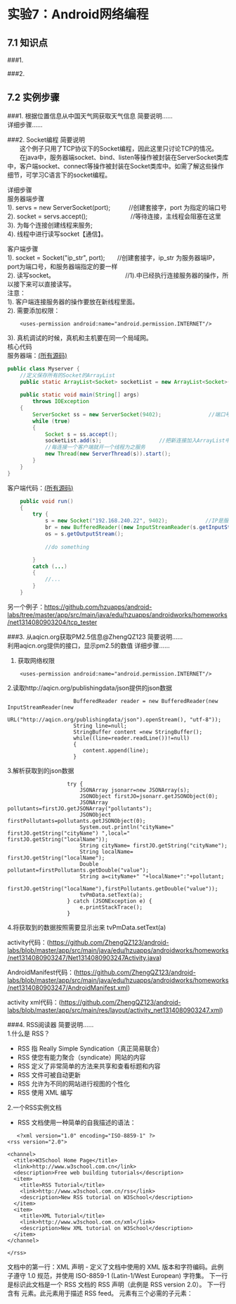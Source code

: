 # 实验7：Android网络编程

## 7.1 知识点

###1.     

###2.     

## 7.2 实例步骤

###1. 根据位置信息从中国天气网获取天气信息
简要说明……  
详细步骤……  

###2. Socket编程
简要说明  
　　这个例子只用了TCP协议下的Socket编程，因此这里只讨论TCP的情况。  
　　在java中，服务器端socket、bind、listen等操作被封装在ServerSocket类库中，客户端socket、connect等操作被封装在Socket类库中。如需了解这些操作细节，可学习C语言下的socket编程。  

详细步骤      
服务器端步骤   
1). servs = new ServerSocket(port);　　　//创建套接字，port 为指定的端口号  
2). socket = servs.accept();　　　　　　　//等待连接，主线程会阻塞在这里  
3). 为每个连接创建线程来服务;  
4). 线程中进行读写socket【通信】。  

客户端步骤   
1). socket = Socket("ip_str", port);　　//创建套接字，ip_str 为服务器端IP，port为端口号，和服务器端指定的要一样    
2). 读写socket。　　　　　　　　　　　　//1).中已经执行连接服务器的操作，所以接下来可以直接读写。  
注意：    
1). 客户端连接服务器的操作要放在新线程里面。  
2). 需要添加权限：
```
    <uses-permission android:name="android.permission.INTERNET"/>  
```
3). 真机调试的时候，真机和主机要在同一个局域网。  
核心代码  
服务器端：[(所有源码)](https://github.com/isshe/Android-20160303/tree/master/MultiChatServ)
``` java
public class Myserver {
    //定义保存所有的Socket的ArrayList
    public static ArrayList<Socket> socketList = new ArrayList<Socket>();
    
    public static void main(String[] args) 
        throws IOException
    {
        ServerSocket ss = new ServerSocket(9402);               //端口号为9402
        while (true)
        {
            Socket s = ss.accept();
            socketList.add(s);　　　　　　　　　　　//把新连接加入ArrayList中。
            //每连接一个客户端就开一个线程为之服务
            new Thread(new ServerThread(s)).start();
        }   
    }   
}  
```
客户端代码：[(所有源码)](https://github.com/isshe/Android-20160303/tree/master/MultiChat/app/src/main/java/com/example/dell/multichat)
``` java
    public void run()
    {
        try {
            s = new Socket("192.168.240.22", 9402);            //IP是服务器IP， 端口号和服务器一致
            br = new BufferedReader((new InputStreamReader(s.getInputStream())));
            os = s.getOutputStream();       
            
            //do something

        }
        catch (...)
        {
            //...
        }
    }
```
另一个例子：https://github.com/hzuapps/android-labs/tree/master/app/src/main/java/edu/hzuapps/androidworks/homeworks/net1314080903204/tcp_tester 

###3. 从aqicn.org获取PM2.5信息@ZhengQZ123
简要说明……  
    利用aqicn.org提供的接口，显示pm2.5的数值
详细步骤……  
1. 获取网络权限
```
    <uses-permission android:name="android.permission.INTERNET"/>  
```
2.读取http://aqicn.org/publishingdata/json提供的json数据
``` 
                     BufferedReader reader = new BufferedReader(new InputStreamReader(new
                     URL("http://aqicn.org/publishingdata/json").openStream(), "utf-8"));
                     String line=null;
                     StringBuffer content =new StringBuffer();
                     while((line=reader.readLine())!=null)
                     {
                        content.append(line);
                     }
 ```
 3.解析获取到的json数据
 ``` 
                    try {
                        JSONArray jsonarr=new JSONArray(s);
                        JSONObject firstJO=jsonarr.getJSONObject(0);
                        JSONArray pollutants=firstJO.getJSONArray("pollutants");
                        JSONObject firstPollutants=pollutants.getJSONObject(0);
                        System.out.println("cityName=" firstJO.getString("cityName") ",local=" firstJO.getString("localName"));
                        String cityName= firstJO.getString("cityName");
                        String localName= firstJO.getString("localName");
                        Double pollutant=firstPollutants.getDouble("value");
                        String a=cityName+" "+localName+":"+pollutant;
                        firstJO.getString("localName"),firstPollutants.getDouble("value"));
                        tvPmData.setText(a);
                    } catch (JSONException e) {
                        e.printStackTrace();
                    }
``` 
4.将获取到的数据按照需要显示出来 tvPmData.setText(a)

activity代码：(https://github.com/ZhengQZ123/android-labs/blob/master/app/src/main/java/edu/hzuapps/androidworks/homeworks/net1314080903247/Net1314080903247Activity.java)

AndroidManifest代码：(https://github.com/ZhengQZ123/android-labs/blob/master/app/src/main/java/edu/hzuapps/androidworks/homeworks/net1314080903247/AndroidManifest.xml)

activity xml代码：(https://github.com/ZhengQZ123/android-labs/blob/master/app/src/main/res/layout/activity_net1314080903247.xml)

###4. RSS阅读器
简要说明……  
1.什么是 RSS？
- RSS 指 Really Simple Syndication（真正简易联合）
- RSS 使您有能力聚合（syndicate）网站的内容
- RSS 定义了非常简单的方法来共享和查看标题和内容
- RSS 文件可被自动更新</li>
- RSS 允许为不同的网站进行视图的个性化
- RSS 使用 XML 编写

2.一个RSS实例文档
- RSS 文档使用一种简单的自我描述的语法：
```
   <?xml version="1.0" encoding="ISO-8859-1" ?>
<rss version="2.0">

<channel>
  <title>W3School Home Page</title>
  <link>http://www.w3school.com.cn</link>
  <description>Free web building tutorials</description>
  <item>
    <title>RSS Tutorial</title>
    <link>http://www.w3school.com.cn/rss</link>
    <description>New RSS tutorial on W3School</description>
  </item>
  <item>
    <title>XML Tutorial</title>
    <link>http://www.w3school.com.cn/xml</link>
    <description>New XML tutorial on W3School</description>
  </item>
</channel>

</rss>
```
文档中的第一行：XML 声明 - 定义了文档中使用的 XML 版本和字符编码。此例子遵守 1.0 规范，并使用 ISO-8859-1 (Latin-1/West European) 字符集。
下一行是标识此文档是一个 RSS 文档的 RSS 声明（此例是 RSS version 2.0）。
下一行含有 <channel> 元素。此元素用于描述 RSS feed。
<channel> 元素有三个必需的子元素：
<title> - 定义频道的标题。
<link> - 定义到达频道的超链接。
<description> - 描述此频道（比如免费的网站建设教程）
每个 <channel> 元素可拥有一个或多个 <item> 元素。
每个 <item> 元素可定义 RSS feed 中的一篇文章或 "story"。
<item> 元素拥有三个必需的子元素：
<title> - 定义项目的标题。
<link> - 定义到达项目的超链接。
<description> - 描述此项目
最后，后面的两行关闭 <channel> 和 <rss> 元素。
3.解析xml文件
 <br>这里采用的是SAX解析方法，SAX是一种占用内存少且解析速度快的解析器，它采用的是事件启动，它不需要解析完整个文档，而是按照内容顺序 看文档某个部分是否符合xml语法，如果符合就触发相应的事件，所谓的事件就是些回调方法（callback），这些方法定义在ContentHandler中，下面是其主要方法：
 - startDocument：当遇到文档的时候就触发这个事件，调用这个方法可以在其中做些预处理工作。

 - startElement(String namespaceURI,String localName,String qName,Attributes atts)：当遇开始标签的时候就会触发这个方法。

 - endElement(String uri,String localName,String name)：当遇到结束标签时触发这个事件，调用此法可以做些善后工作。

 - charachers(char [] ch,int start,int length)：当遇到xml内容时触发这个方法，用new String(ch,start,length)可以接受内容。 


详细步骤……  
1. 从网络中获取RSS地址，xml格式
```
   // 从网络获取RSS地址
	private static String strUrl = "http://rss.it.sohu.com/rss/ityaowen.xml";
```
2.建立描述RSS信息的RssFeed和RssItem类
```
public class RSSFeed {
	private List<RSSItem> listview;
	private int itemCount = 0;
	private String title, pubDate;

	public RSSFeed() {
		listview = new Vector(0);
	}

	//// 添加RssItem条目,返回列表长度
	public int addItem(RSSItem item) {
		listview.add(item);
		itemCount++;
		return itemCount;
	}

	public List getList() {
		return listview;
	}

	int getItemsCount() {
		return itemCount;
	}

	// 根据下标获取RssItem
	public RSSItem getItem(int location) {
		return listview.get(location);
	}

	public List getItemsForList() {
		List<Map<String, Object>> data = new ArrayList<Map<String, Object>>();
		int SIZE = listview.size();
		for (int i = 0; i < SIZE; i++) {
			Map<String, Object> mdMap = new HashMap<String, Object>();
			mdMap.put(RSSItem.TITLE, listview.get(i).getTitle());
			mdMap.put(RSSItem.PUBDATE, listview.get(i).getPubDate());
			data.add(mdMap);
		}
		return data;
	}

	public String getTitle() {
		return title;
	}

	public void setTitle(String title) {
		this.title = title;
	}

	public String getPubDate() {
		return pubDate;
	}

	public void setPubDate(String pubDate) {
		this.pubDate = pubDate;
	}
}
```
```
public class RSSItem {

	public static String TITLE = "title";
	public static String PUBDATE = "pubDate";
	

	private String title = null;
	private String pubDate = null;
	private String link = null;
	private String description = null;
	
	public String getTitle() {
		return title;
	}

	public void setTitle(String title) {
		this.title = title;
	}

	public String getPubDate() {
		return pubDate;
	}

	public void setPubDate(String pubDate) {
		this.pubDate = pubDate;
	}

	public String getLink() {
		return link;
	}

	public void setLink(String link) {
		this.link = link;
	}

	public String getDescription() {
		return description;
	}

	public void setDescription(String description) {
		this.description = description;
	}

	@Override
	public String toString() {
		if(title.length()>18){
			return title.substring(0,18)+"...";
		}
		return super.toString();
	}
}

```
3.利用SAX进行解析
```
public class ReadHelper extends DefaultHandler {
	private RSSFeed r_Feed;//用于保存解析过程中的channel  
	private RSSItem r_item;//用于保存解析过程中的item   

	private static final int RSS_TITLE = 1;
	private static final int RSS_LINK = 2;
	private static final int RSS_PUBDATE = 3;
	private static final int RSS_DESCRIPTION = 4;
	int currentStatus = 0;

	public ReadHelper() {
	}

	public RSSFeed getFeed(){
		return r_Feed;//通过这个方法把解析结果封装在 RSSFeed 对象中并返回   
	}

	@Override
	public void characters(char[] ch, int start, int length)
			throws SAXException {
			if(length<5){
				return;
			}
			else{
				String conString = new String(ch,start,length);//获取字符串
				switch (currentStatus) {
				case RSS_TITLE:
					r_item.setTitle(conString);// 设置完后，重置为开始状态
					currentStatus = 0;
					break;
				case RSS_LINK:
					r_item.setLink(conString);
					currentStatus = 0;
					break;
				case RSS_PUBDATE:
					r_item.setPubDate(conString);
					currentStatus = 0;
					break;
				case RSS_DESCRIPTION:
					r_item.setDescription(conString);
					currentStatus = 0;
					break;
				default:
					break;
				}
			}
	}

	@Override
	public void endDocument() throws SAXException {

	}

	@Override
	public void endElement(String uri, String localName, String name)
			throws SAXException {
		if (localName.equals("item")) {
			// 如果解析一个item节点结束，就将rssItem添加到rssFeed中。
			r_Feed.addItem(r_item	);
			return;
		}
	}

	@Override
	public void startDocument() throws SAXException {
		// TODO Auto-generated method stub
		r_Feed = new RSSFeed();
		r_item = new RSSItem();
	}

	@Override
	public void startElement(String uri, String localName, String name,
			Attributes attributes) throws SAXException {
		if (localName.equals("channel")) {
			currentStatus = 0;
			return;
		}
		if (localName.equals("item")) {
			r_item = new RSSItem();
			return;
		}
		if (localName.equals("title")) {
			currentStatus = RSS_TITLE;
			return;
		}
		if (localName.equals("link")) {
			currentStatus = RSS_LINK;
			return;
		}
		if (localName.equals("pubDate")) {
			currentStatus = RSS_PUBDATE;
			return;
		}
		if (localName.equals("description")) {
			currentStatus = RSS_DESCRIPTION;;
			return;
		}
		currentStatus = 0;
	}

}

```
```
public RSSFeed loadData(String rssUrl) {
		try {
			try {
				url = new URL(rssUrl);
			} catch (MalformedURLException e) {
				e.printStackTrace();
			}
			SAXParserFactory xFactory = SAXParserFactory.newInstance();//构建sax解析工厂
			SAXParser parser = xFactory.newSAXParser();//解析工厂生产解析器
			XMLReader xReader = parser.getXMLReader();//通过saxParser构建xmlReader阅读器
           //构建自定义的xml解析器 作为 xmlReader的处理器（代理）
			handler = new ReadHelper();
			xReader.setContentHandler(handler);
			//使用url打开流，并将流作为 xmlReader解析的输入源并解析
			InputSource iSource = new InputSource(url.openStream());
			xReader.parse(iSource);
			return handler.getFeed();

		} catch (Exception e) {
			// TODO: handle exception
		}
		return null;
	}
```
4.RSS列表显示在UI中
```
public void updata() {
		if (rsFeed != null) {
			SimpleAdapter sAdapter = new SimpleAdapter(this, rsFeed
					.getItemsForList(), R.layout.list_row, new String[] {
					RSSItem.TITLE, RSSItem.PUBDATE }, new int[] {
					R.id.txt_title, R.id.txt_pubDate });
			setListAdapter(sAdapter);
			this.getListView().setSelection(0);
		} else {
			return;
		}
	}
```

```
public class RSSShowItem extends Activity{
	private TextView txtContent;
	private Button button;
	
	private String title,pubDate,description,link;
	
	@Override
	protected void onCreate(Bundle savedInstanceState) {
		// TODO Auto-generated method stub
		super.onCreate(savedInstanceState);
		setContentView(R.layout.list_showitem);
		
		txtContent = (TextView)findViewById(R.id.txt_content);
		button = (Button)findViewById(R.id.btn_back);
		button.setOnClickListener(new OnClickListener(){

			public void onClick(View v) {
				// TODO Auto-generated method stub
				finish();
			}
			
		});

		Intent intent = getIntent();
		if(intent != null){
			Bundle bundle = intent.getBundleExtra("com.lq.showitem");
			if(bundle != null){
				title = bundle.getString("title");
				pubDate = bundle.getString("pubDate");
				description = bundle.getString("description");
				link = bundle.getString("link");
			}
		}
		txtContent.setText(title+"\n\n"+pubDate+"\n\n"+description+"\n\n"+link);
	}
	
}

```
5.由于要访问网络，故在Manifest.xml文件中添加网络访问权限
```
    <uses-permission android:name="android.permission.INTERNET" />
```
